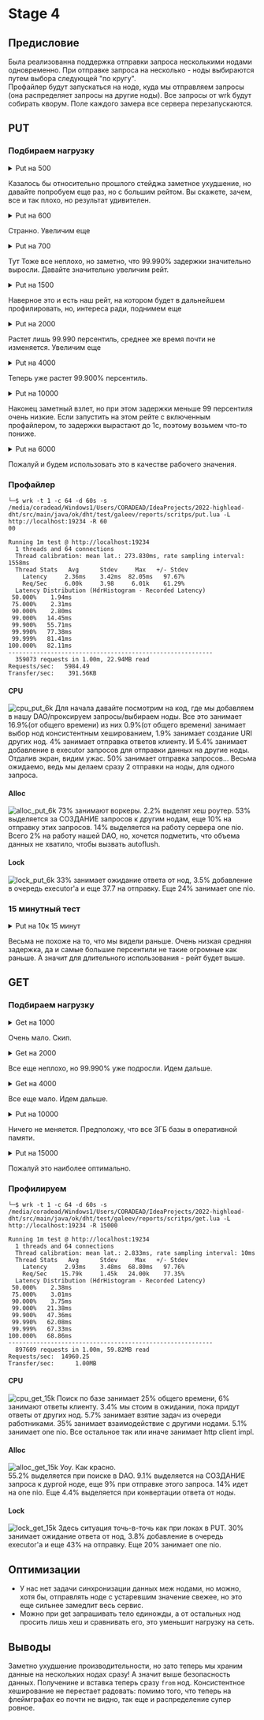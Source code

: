 # Stage 4

## Предисловие
Была реализованна поддержка отправки запроса несколькими нодами одновременно. При отправке запроса на несколько - ноды
выбираются путем выбора следующей "по кругу".
\
Профайлер будут запускаться на ноде, куда мы отправляем запросы (она распределяет запросы на другие ноды).
Все запросы от wrk будут собирать кворум. Поле каждого замера все сервера перезапускаются.


## PUT

### Подбираем нагрузку
<details>
<summary>Put на 500</summary>
<pre>
└─$ wrk -t 1 -c 64 -d 60s -s /media/coradead/Windows1/Users/CORADEAD/IdeaProjects/2022-highload-dht/src/main/java/ok/dht/test/galeev/reports/scritps/put.lua -L http://localhost:19234 -R 500

Running 1m test @ http://localhost:19234
  1 threads and 64 connections
  Thread calibration: mean lat.: 10.560ms, rate sampling interval: 42ms
  Thread Stats   Avg      Stdev     Max   +/- Stdev
    Latency     4.96ms    1.54ms  29.54ms   80.96%
    Req/Sec   506.80    693.97     1.56k    68.46%
  Latency Distribution (HdrHistogram - Recorded Latency)
 50.000%    4.89ms
 75.000%    5.52ms
 90.000%    6.39ms
 99.000%    9.83ms
 99.900%   20.25ms
 99.990%   29.15ms
 99.999%   29.55ms
100.000%   29.55ms
----------------------------------------------------------
  29511 requests in 1.00m, 1.89MB read
Requests/sec:    491.74
Transfer/sec:     32.17KB
</pre>
</details>

Казалось бы относительно прошлого стейджа заметное ухудшение, но давайте попробуем еще раз, но с большим рейтом.
Вы скажете, зачем, все и так плохо, но результат удивителен.

<details>
<summary>Put на 600</summary>
<pre>
└─$ wrk -t 1 -c 64 -d 60s -s /media/coradead/Windows1/Users/CORADEAD/IdeaProjects/2022-highload-dht/src/main/java/ok/dht/test/galeev/reports/scritps/put.lua -L http://localhost:19234 -R 600

Running 1m test @ http://localhost:19234
  1 threads and 64 connections
  Thread calibration: mean lat.: 2.153ms, rate sampling interval: 10ms
  Thread Stats   Avg      Stdev     Max   +/- Stdev
    Latency     1.46ms  570.29us   9.86ms   68.03%
    Req/Sec   632.94    138.14     1.67k    75.68%
  Latency Distribution (HdrHistogram - Recorded Latency)
 50.000%    1.41ms
 75.000%    1.83ms
 90.000%    2.19ms
 99.000%    2.79ms
 99.900%    4.65ms
 99.990%    9.25ms
 99.999%    9.86ms
100.000%    9.86ms
----------------------------------------------------------
  35936 requests in 1.00m, 2.30MB read
Requests/sec:    598.94
Transfer/sec:     39.19KB
</pre>
</details>

Странно. Увеличим еще

<details>
<summary>Put на 700</summary>
<pre>
└─$ wrk -t 1 -c 64 -d 60s -s /media/coradead/Windows1/Users/CORADEAD/IdeaProjects/2022-highload-dht/src/main/java/ok/dht/test/galeev/reports/scritps/put.lua -L http://localhost:19234 -R 700

Running 1m test @ http://localhost:19234
  1 threads and 64 connections
  Thread calibration: mean lat.: 2.177ms, rate sampling interval: 10ms
  Thread Stats   Avg      Stdev     Max   +/- Stdev
    Latency     1.54ms  648.02us  26.11ms   75.29%
    Req/Sec   738.18    146.47     2.10k    65.39%
  Latency Distribution (HdrHistogram - Recorded Latency)
 50.000%    1.49ms
 75.000%    1.90ms
 90.000%    2.28ms
 99.000%    2.92ms
 99.900%    5.55ms
 99.990%   20.74ms
 99.999%   26.13ms
100.000%   26.13ms
----------------------------------------------------------
  41922 requests in 1.00m, 2.68MB read
Requests/sec:    698.69
Transfer/sec:     45.71KB
</pre>
</details>

Тут Тоже все неплохо, но заметно, что 99.990% задержки значительно выросли. Давайте значительно увеличим рейт.

<details>
<summary>Put на 1500</summary>
<pre>
└─$ wrk -t 1 -c 64 -d 60s -s /media/coradead/Windows1/Users/CORADEAD/IdeaProjects/2022-highload-dht/src/main/java/ok/dht/test/galeev/reports/scritps/put.lua -L http://localhost:19234 -R 1500

Running 1m test @ http://localhost:19234
1 threads and 64 connections
Thread calibration: mean lat.: 18.754ms, rate sampling interval: 21ms
Thread Stats   Avg      Stdev     Max   +/- Stdev
Latency     4.51ms    1.25ms  17.52ms   78.24%
Req/Sec     1.54k     1.27k    3.20k    28.77%
Latency Distribution (HdrHistogram - Recorded Latency)
50.000%    4.47ms
75.000%    5.09ms
90.000%    5.78ms
99.000%    8.81ms
99.900%   14.16ms
99.990%   16.66ms
99.999%   17.53ms
100.000%   17.53ms
</pre>
</details>

Наверное это и есть наш рейт, на котором будет в дальнейшем профилировать, но, интереса ради, поднимем еще

<details>
<summary>Put на 2000</summary>
<pre>
└─$ wrk -t 1 -c 64 -d 60s -s /media/coradead/Windows1/Users/CORADEAD/IdeaProjects/2022-highload-dht/src/main/java/ok/dht/test/galeev/reports/scritps/put.lua -L http://localhost:19234 -R 20
00

Running 1m test @ http://localhost:19234
1 threads and 64 connections
Thread calibration: mean lat.: 19.788ms, rate sampling interval: 22ms
Thread Stats   Avg      Stdev     Max   +/- Stdev
Latency     4.79ms    1.44ms  30.21ms   80.95%
Req/Sec     2.06k     1.18k    3.77k    72.75%
Latency Distribution (HdrHistogram - Recorded Latency)
50.000%    4.73ms
75.000%    5.37ms
90.000%    6.15ms
99.000%    9.45ms
99.900%   15.67ms
99.990%   29.44ms
99.999%   30.13ms
100.000%   30.22ms
----------------------------------------------------------
118066 requests in 1.00m, 7.54MB read
Requests/sec:   1967.25
Transfer/sec:    128.72KB
</pre>
</details>

Растет лишь 99.990 персентиль, среднее же время почти не изменяется. Увеличим еще 

<details>
<summary>Put на 4000</summary>
<pre>
└─$ wrk -t 1 -c 64 -d 60s -s /media/coradead/Windows1/Users/CORADEAD/IdeaProjects/2022-highload-dht/src/main/java/ok/dht/test/galeev/reports/scritps/put.lua -L http://localhost:19234 -R 4000

Running 1m test @ http://localhost:19234
1 threads and 64 connections
Thread calibration: mean lat.: 42.724ms, rate sampling interval: 431ms
Thread Stats   Avg      Stdev     Max   +/- Stdev
Latency     4.40ms    1.76ms  48.48ms   89.86%
Req/Sec     4.00k    14.37     4.05k    92.17%
Latency Distribution (HdrHistogram - Recorded Latency)
50.000%    4.27ms
75.000%    4.86ms
90.000%    5.56ms
99.000%    9.57ms
99.900%   31.06ms
99.990%   43.07ms
99.999%   46.59ms
100.000%   48.51ms
</pre>
</details>

Теперь уже растет 99.900% персентиль.

<details>
<summary>Put на 10000</summary>
<pre>
└─$ wrk -t 1 -c 64 -d 60s -s /media/coradead/Windows1/Users/CORADEAD/IdeaProjects/2022-highload-dht/src/main/java/ok/dht/test/galeev/reports/scritps/put.lua -L http://localhost:19234 -R 10
000

Running 1m test @ http://localhost:19234
1 threads and 64 connections
Thread calibration: mean lat.: 265.556ms, rate sampling interval: 1665ms
Thread Stats   Avg      Stdev     Max   +/- Stdev
Latency     5.27ms   12.19ms 166.02ms   97.25%
Req/Sec    10.01k   146.40    10.55k    93.10%
Latency Distribution (HdrHistogram - Recorded Latency)
50.000%    3.37ms
75.000%    3.96ms
90.000%    4.72ms
99.000%   83.20ms
99.900%  133.89ms
99.990%  148.48ms
99.999%  162.43ms
100.000%  166.14ms
----------------------------------------------------------
589955 requests in 1.00m, 37.70MB read
Requests/sec:   9832.65
Transfer/sec:    643.35KB
</pre>
</details>

Наконец заметный взлет, но при этом задержки меньше 99 персентиля очень низкие.
Если запустить на этом рейте с включенным профайлером, то задержки вырастают до 1с, поэтому возьмем что-то пониже.

<details>
<summary>Put на 6000</summary>
<pre>
└─$ wrk -t 1 -c 64 -d 60s -s /media/coradead/Windows1/Users/CORADEAD/IdeaProjects/2022-highload-dht/src/main/java/ok/dht/test/galeev/reports/scritps/put.lua -L http://localhost:19234 -R 6000

Running 1m test @ http://localhost:19234
1 threads and 64 connections
Thread calibration: mean lat.: 58.762ms, rate sampling interval: 581ms
Thread Stats   Avg      Stdev     Max   +/- Stdev
Latency     2.23ms    2.56ms  77.44ms   97.71%
Req/Sec     6.01k    26.18     6.13k    87.06%
Latency Distribution (HdrHistogram - Recorded Latency)
50.000%    1.86ms
75.000%    2.48ms
90.000%    3.46ms
99.000%    8.30ms
99.900%   39.36ms
99.990%   69.50ms
----------------------------------------------------------
359066 requests in 1.00m, 22.94MB read
Requests/sec:   5984.38
Transfer/sec:    391.56KB
</pre>
</details>

Пожалуй и будем использовать это в качестве рабочего значения.

### Профайлер

```
└─$ wrk -t 1 -c 64 -d 60s -s /media/coradead/Windows1/Users/CORADEAD/IdeaProjects/2022-highload-dht/src/main/java/ok/dht/test/galeev/reports/scritps/put.lua -L http://localhost:19234 -R 60
00

Running 1m test @ http://localhost:19234
  1 threads and 64 connections
  Thread calibration: mean lat.: 273.830ms, rate sampling interval: 1558ms
  Thread Stats   Avg      Stdev     Max   +/- Stdev
    Latency     2.36ms    3.42ms  82.05ms   97.67%
    Req/Sec     6.00k     3.98     6.01k    61.29%
  Latency Distribution (HdrHistogram - Recorded Latency)
 50.000%    1.94ms
 75.000%    2.31ms
 90.000%    2.80ms
 99.000%   14.45ms
 99.900%   55.71ms
 99.990%   77.38ms
 99.999%   81.41ms
100.000%   82.11ms
----------------------------------------------------------
  359073 requests in 1.00m, 22.94MB read
Requests/sec:   5984.49
Transfer/sec:    391.56KB
```

#### CPU
![cpu_put_6k](./PNGs/cpu_put_6k.png)
Для начала давайте посмотрим на код, где мы добавляем в нашу DAO/проксируем запросы/выбираем ноды.
Все это занимает 16.9%(от общего времени) из них 0.9%(от общего времени) занимает выбор нод консистентным хешированием,
1.9% занимает создание URI других нод. 4% занимает отправка ответов клиенту. И 5.4% занимает добавление в executor
запросов для отправки данных на другие ноды.
\
Отдалив экран, видим ужас. 50% занимает отправка запросов... Весьма ожидаемо, ведь мы делаем сразу 
2 отправки на ноды, для одного запроса.

#### Alloc
![alloc_put_6k](./PNGs/alloc_put_6k.png)
73% занимают воркеры. 2.2% выделят хеш роутер. 53% выделяется за СОЗДАНИЕ запросов к другим нодам,
еще 10% на отправку этих запросов. 14% выделяется на работу сервера one nio. Всего 2% на работу нашей 
DAO, но, хочется подметить, что объема данных не хватило, чтобы вызвать autoflush.

#### Lock
![lock_put_6k](./PNGs/lock_put_6k.png)
33% занимает ожидание ответа от нод, 3.5% добавление в очередь executor'а и еще 37.7 на отправку.
Еще 24% занимает one nio.

### 15 минутный тест

<details>
<summary>Put на 10к 15 минут</summary>
<pre>
└─$ wrk -t 1 -c 64 -d 900s -s /media/coradead/Windows1/Users/CORADEAD/IdeaProjects/2022-highload-dht/src/main/java/ok/dht/test/galeev/reports/scritps/put.lua -L http://localhost:19234 -R 10000

Running 15m test @ http://localhost:19234
1 threads and 64 connections
Thread calibration: mean lat.: 229.141ms, rate sampling interval: 1683ms
Thread Stats   Avg      Stdev     Max   +/- Stdev
Latency     2.13ms    1.21ms  78.14ms   86.94%
Req/Sec    10.00k    14.85    10.19k    94.13%
Latency Distribution (HdrHistogram - Recorded Latency)
50.000%    1.97ms
75.000%    2.45ms
90.000%    3.23ms
99.000%    5.22ms
99.900%   10.20ms
99.990%   44.16ms
99.999%   56.48ms
100.000%   78.21ms
----------------------------------------------------------
8998419 requests in 15.00m, 574.96MB read
Requests/sec:   9998.24
Transfer/sec:    654.18KB
</pre>
</details>

Весьма не похоже на то, что мы видели раньше. Очень низкая средняя задержка, да и самые большие персентили
не такие огромные как раньше. А значит для длительного использования - рейт будет выше. 

## GET

### Подбираем нагрузку
<details>
<summary>Get на 1000</summary>
<pre>
└─$ wrk -t 1 -c 64 -d 60s -s /media/coradead/Windows1/Users/CORADEAD/IdeaProjects/2022-highload-dht/src/main/java/ok/dht/test/galeev/reports/scritps/get.lua -L http://localhost:19234 -R 10
00

Running 1m test @ http://localhost:19234
1 threads and 64 connections
Thread calibration: mean lat.: 1.691ms, rate sampling interval: 10ms
Thread Stats   Avg      Stdev     Max   +/- Stdev
Latency     1.62ms  580.14us   9.10ms   67.16%
Req/Sec     1.05k   191.81     1.89k    73.53%
Latency Distribution (HdrHistogram - Recorded Latency)
50.000%    1.56ms
75.000%    1.99ms
90.000%    2.42ms
99.000%    3.06ms
99.900%    3.82ms
99.990%    7.13ms
99.999%    9.10ms
100.000%    9.10ms
----------------------------------------------------------
59873 requests in 1.00m, 3.93MB read
Requests/sec:    997.88
Transfer/sec:     67.06KB
</pre>
</details>

Очень мало. Скип.

<details>
<summary>Get на 2000</summary>
<pre>
└─$ wrk -t 1 -c 64 -d 60s -s /media/coradead/Windows1/Users/CORADEAD/IdeaProjects/2022-highload-dht/src/main/java/ok/dht/test/galeev/reports/scritps/get.lua -L http://localhost:19234 -R 2000

Running 1m test @ http://localhost:19234
1 threads and 64 connections
Thread calibration: mean lat.: 1.745ms, rate sampling interval: 10ms
Thread Stats   Avg      Stdev     Max   +/- Stdev
Latency     1.71ms  731.53us  17.60ms   68.74%
Req/Sec     2.11k   303.20     4.22k    66.45%
Latency Distribution (HdrHistogram - Recorded Latency)
50.000%    1.60ms
75.000%    2.16ms
90.000%    2.66ms
99.000%    3.32ms
99.900%    7.49ms
99.990%   11.88ms
99.999%   17.55ms
100.000%   17.61ms
----------------------------------------------------------
119711 requests in 1.00m, 7.89MB read
Requests/sec:   1995.19
Transfer/sec:    134.58KB
</pre>
</details>

Все еще неплохо, но 99.990% уже подросли. Идем дальше.

<details>
<summary>Get на 4000</summary>
<pre>
└─$ wrk -t 1 -c 64 -d 60s -s /media/coradead/Windows1/Users/CORADEAD/IdeaProjects/2022-highload-dht/src/main/java/ok/dht/test/galeev/reports/scritps/get.lua -L http://localhost:19234 -R 40
00

Running 1m test @ http://localhost:19234
1 threads and 64 connections
Thread calibration: mean lat.: 3.683ms, rate sampling interval: 10ms
Thread Stats   Avg      Stdev     Max   +/- Stdev
Latency     3.55ms    1.01ms  15.95ms   73.77%
Req/Sec     4.29k     2.78k    8.40k    59.00%
Latency Distribution (HdrHistogram - Recorded Latency)
50.000%    3.48ms
75.000%    4.09ms
90.000%    4.72ms
99.000%    6.30ms
99.900%   10.94ms
99.990%   14.02ms
99.999%   14.99ms
100.000%   15.96ms
----------------------------------------------------------
236028 requests in 1.00m, 15.65MB read
Requests/sec:   3933.62
Transfer/sec:    267.09KB
</pre>
</details>

Все еще мало. Идем дальше.

<details>
<summary>Put на 10000</summary>
<pre>
└─$ wrk -t 1 -c 64 -d 60s -s /media/coradead/Windows1/Users/CORADEAD/IdeaProjects/2022-highload-dht/src/main/java/ok/dht/test/galeev/reports/scritps/get.lua -L http://localhost:19234 -R 10000

Running 1m test @ http://localhost:19234
1 threads and 64 connections
Thread calibration: mean lat.: 2.151ms, rate sampling interval: 10ms
Thread Stats   Avg      Stdev     Max   +/- Stdev
Latency     2.15ms  776.19us  21.39ms   81.45%
Req/Sec    10.55k     0.96k   18.40k    77.50%
Latency Distribution (HdrHistogram - Recorded Latency)
50.000%    2.05ms
75.000%    2.43ms
90.000%    2.97ms
99.000%    4.61ms
99.900%    9.53ms
99.990%   14.89ms
99.999%   18.96ms
100.000%   21.41ms
----------------------------------------------------------
598439 requests in 1.00m, 39.84MB read
Requests/sec:   9973.95
Transfer/sec:    680.00KB
</pre>
</details>

Ничего не меняется. Предположу, что все 3ГБ базы в оперативной памяти. 

<details>
<summary>Put на 15000</summary>
<pre>
└─$ wrk -t 1 -c 64 -d 60s -s /media/coradead/Windows1/Users/CORADEAD/IdeaProjects/2022-highload-dht/src/main/java/ok/dht/test/galeev/reports/scritps/get.lua -L http://localhost:19234 -R 15000

Running 1m test @ http://localhost:19234
1 threads and 64 connections
Thread calibration: mean lat.: 3.104ms, rate sampling interval: 10ms
Thread Stats   Avg      Stdev     Max   +/- Stdev
Latency     3.51ms    1.83ms  46.78ms   89.32%
Req/Sec    15.82k     2.33k   31.00k    74.78%
Latency Distribution (HdrHistogram - Recorded Latency)
50.000%    2.69ms
75.000%    3.43ms
90.000%    4.45ms
99.000%   10.47ms
99.900%   43.09ms
99.990%   53.98ms
99.999%   71.44ms
100.000%   96.81ms
----------------------------------------------------------
884912 requests in 1.00m, 58.97MB read
Requests/sec:  14747.32
Transfer/sec:      0.98MB
</pre>
</details>

Пожалуй это наиболее оптимально.

### Профилируем

```
└─$ wrk -t 1 -c 64 -d 60s -s /media/coradead/Windows1/Users/CORADEAD/IdeaProjects/2022-highload-dht/src/main/java/ok/dht/test/galeev/reports/scritps/get.lua -L http://localhost:19234 -R 15000

Running 1m test @ http://localhost:19234
  1 threads and 64 connections
  Thread calibration: mean lat.: 2.833ms, rate sampling interval: 10ms
  Thread Stats   Avg      Stdev     Max   +/- Stdev
    Latency     2.93ms    3.48ms  68.80ms   97.76%
    Req/Sec    15.79k     1.45k   24.00k    77.35%
  Latency Distribution (HdrHistogram - Recorded Latency)
 50.000%    2.38ms
 75.000%    3.01ms
 90.000%    3.75ms
 99.000%   21.38ms
 99.900%   47.36ms
 99.990%   62.08ms
 99.999%   67.33ms
100.000%   68.86ms
----------------------------------------------------------
  897609 requests in 1.00m, 59.82MB read
Requests/sec:  14960.25
Transfer/sec:      1.00MB
```

#### CPU
![cpu_get_15k](./PNGs/cpu_get_15k.png)
Поиск по базе занимает 25% общего времени, 6% занимают ответы клиенту. 3.4% мы стоим в ожидании,
пока придут ответы от других нод. 5.7% занимает взятие задач из очереди работниками. 35% занимает
взаимодействие с другими нодами. 5.1% занимает one nio. Все остальное так или иначе занимает 
http client impl.

#### Alloc
![alloc_get_15k](./PNGs/alloc_get_15k.png)
Уоу. Как красно. 
\
55.2% выделяется при поиске в DAO. 9.1% выделяется на СОЗДАНИЕ запроса к дургой ноде, еще 
9% при отправке этого запроса. 14% идет на one nio. Еще 4.4% выделяется при конвертации ответа
от ноды.

#### Lock
![lock_get_15k](./PNGs/lock_get_15k.png)
Здесь ситуация точь-в-точь как при локах в PUT. 30% занимает ожидание ответа от нод, 3.8% добавление в
очередь executor'а и еще 43% на отправку. Еще 20% занимает one nio.

## Оптимизации 
* У нас нет задачи синхронизации данных меж нодами, но можно, хотя бы, отправлять ноде с устаревшим
значение свежее, но это еще сильнее замедлит весь сервис.
* Можно при get запрашивать тело единожды, а от остальных нод просить лишь хеш и сравнивать его,
это уменьшит нагрузку на сеть.

## Выводы
Заметно ухудшение производительности, но зато теперь мы храним данные на нескольких нодах сразу!
А значит выше безопасность данных. Полученине и вставка теперь сразу `from` нод. 
Консистентное хеширование не перестает радовать: помимо того, что теперь на флеймграфах ео почти
не видно, так еще и распределение супер ровное.